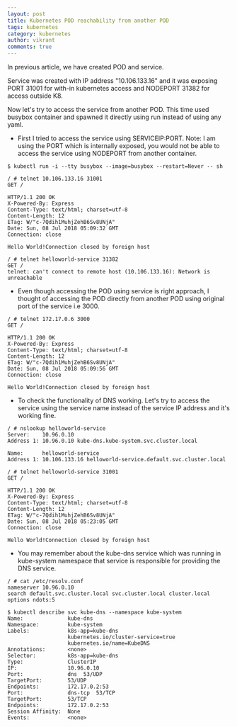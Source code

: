 ```yaml
---
layout: post
title: Kubernetes POD reachability from another POD
tags: kubernetes
category: kubernetes
author: vikrant
comments: true
---
```


In previous article, we have created POD and service. 

Service was created with IP address "10.106.133.16" and it was exposing PORT 31001 for with-in kubernetes access and NODEPORT 31382 for access outside K8. 

Now let's try to access the service from another POD. This time used busybox container and spawned it directly using run instead of using any yaml. 

- First I tried to access the service using SERVICEIP:PORT. Note: I am using the PORT which is internally exposed, you would not be able to access the service using NODEPORT from another container. 

~~~
$ kubectl run -i --tty busybox --image=busybox --restart=Never -- sh

/ # telnet 10.106.133.16 31001
GET /

HTTP/1.1 200 OK
X-Powered-By: Express
Content-Type: text/html; charset=utf-8
Content-Length: 12
ETag: W/"c-7Qdih1MuhjZehB6Sv8UNjA"
Date: Sun, 08 Jul 2018 05:09:32 GMT
Connection: close

Hello World!Connection closed by foreign host

/ # telnet helloworld-service 31382
GET /
telnet: can't connect to remote host (10.106.133.16): Network is unreachable
~~~

- Even though accessing the POD using service is right approach, I thought of accessing the POD directly from another POD using original port of the service i.e 3000. 

~~~
/ # telnet 172.17.0.6 3000
GET /

HTTP/1.1 200 OK
X-Powered-By: Express
Content-Type: text/html; charset=utf-8
Content-Length: 12
ETag: W/"c-7Qdih1MuhjZehB6Sv8UNjA"
Date: Sun, 08 Jul 2018 05:09:56 GMT
Connection: close

Hello World!Connection closed by foreign host
~~~

- To check the functionality of DNS working. Let's try to access the service using the service name instead of the service IP address and it's working fine. 

~~~
/ # nslookup helloworld-service
Server:    10.96.0.10
Address 1: 10.96.0.10 kube-dns.kube-system.svc.cluster.local

Name:      helloworld-service
Address 1: 10.106.133.16 helloworld-service.default.svc.cluster.local

/ # telnet helloworld-service 31001
GET /

HTTP/1.1 200 OK
X-Powered-By: Express
Content-Type: text/html; charset=utf-8
Content-Length: 12
ETag: W/"c-7Qdih1MuhjZehB6Sv8UNjA"
Date: Sun, 08 Jul 2018 05:23:05 GMT
Connection: close

Hello World!Connection closed by foreign host
~~~

- You may remember about the kube-dns service which was running in kube-system namespace that service is responsible for providing the DNS service. 

~~~
/ # cat /etc/resolv.conf
nameserver 10.96.0.10
search default.svc.cluster.local svc.cluster.local cluster.local
options ndots:5

$ kubectl describe svc kube-dns --namespace kube-system
Name:              kube-dns
Namespace:         kube-system
Labels:            k8s-app=kube-dns
                   kubernetes.io/cluster-service=true
                   kubernetes.io/name=KubeDNS
Annotations:       <none>
Selector:          k8s-app=kube-dns
Type:              ClusterIP
IP:                10.96.0.10
Port:              dns  53/UDP
TargetPort:        53/UDP
Endpoints:         172.17.0.2:53
Port:              dns-tcp  53/TCP
TargetPort:        53/TCP
Endpoints:         172.17.0.2:53
Session Affinity:  None
Events:            <none>
~~~



